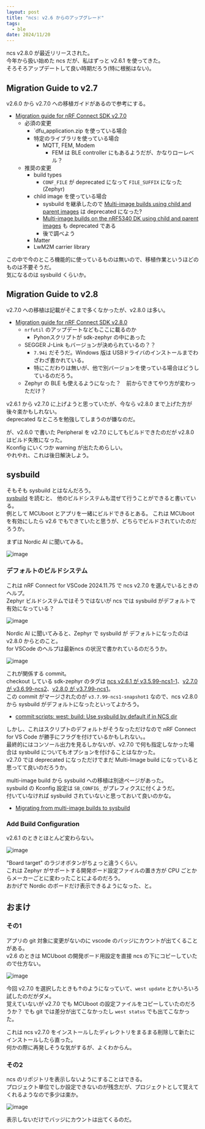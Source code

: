 ```yaml
---
layout: post
title: "ncs: v2.6 からのアップグレード"
tags:
  - ble
date: 2024/11/20
---
```


ncs v2.8.0 が最近リリースされた。  
今年から扱い始めた ncs だが、私はずっと v2.6.1 を使ってきた。  
そろそろアップデートして良い時期だろう(特に根拠はない)。  

## Migration Guide to v2.7

v2.6.0 から v2.7.0 への移植ガイドがあるので参考にする。

* [Migration guide for nRF Connect SDK v2.7.0](https://docs.nordicsemi.com/bundle/ncs-latest/page/nrf/releases_and_maturity/migration/migration_guide_2.7.html)
  * 必須の変更
    * `dfu_application.zip を使っている場合
    * 特定のライブラリを使っている場合
      * MQTT, FEM, Modem
        * FEM は BLE controller にもあるようだが、かなりローレベル？
  * 推奨の変更
    * build types
      * `CONF_FILE` が deprecated になって `FILE_SUFFIX` になった(Zephyr)
    * child image を使っている場合
      * sysbuild を継承したので [Multi-image builds using child and parent images](https://docs.nordicsemi.com/bundle/ncs-latest/page/nrf/app_dev/config_and_build/multi_image.html) は deprecated になった?
      * [Multi-image builds on the nRF5340 DK using child and parent images](https://docs.nordicsemi.com/bundle/ncs-latest/page/nrf/app_dev/device_guides/nrf53/multi_image_nrf5340.html) も deprecated である
      * 後で調べよう
    * Matter
    * LwM2M carrier library

この中で今のところ機能的に使っているものは無いので、移植作業というほどのものは不要そうだ。  
気になるのは sysbuild くらいか。

## Migration Guide to v2.8

v2.7.0 への移植は記載がそこまで多くなかったが、v2.8.0 は多い。

* [Migration guide for nRF Connect SDK v2.8.0](https://docs.nordicsemi.com/bundle/ncs-latest/page/nrf/releases_and_maturity/migration/migration_guide_2.8.html)
  * `nrfutil` のアップデートなどもここに載るのか
    * Pyhonスクリプトが sdk-zephyr の中にあった
  * SEGGER J-Link もバージョンが決められているの？？
    * `7.94i` だそうだ。Windows 版は USBドライバのインストールまでわざわざ書かれている。
    * 特にこだわりは無いが、他で別バージョンを使っている場合はどうしているのだろう。
  * Zephyr の BLE も使えるようになった？　前からできてやり方が変わっただけ？

v2.6.1 から v2.7.0 に上げようと思っていたが、今なら v2.8.0 まで上げた方が後々楽かもしれない。  
deprecated なところを勉強してしまうのが嫌なのだ。

が、v2.6.0 で書いた Peripheral を v2.7.0 にしてもビルドできたのだが v2.8.0 はビルド失敗になった。  
Kconfig にいくつか warning が出たためらしい。  
やれやれ、これは後日解決しよう。

## sysbuild

そもそも sysbuild とはなんだろう。  
[sysbuild](https://docs.nordicsemi.com/bundle/ncs-latest/page/nrf/app_dev/config_and_build/config_and_build_system.html#sysbuild) を読むと、
他のビルドシステムも混ぜて行うことができると書いている。  
例として MCUboot とアプリを一緒にビルドできるとある。
これは MCUboot を有効にしたら v2.6 でもできていたと思うが、どちらでビルドされていたのだろうか。  

まずは Nordic AI に聞いてみる。

![image](20241120a-5.png)

### デフォルトのビルドシステム

これは nRF Connect for VSCode 2024.11.75 で ncs v2.7.0 を選んでいるときのヘルプ。  
Zephyr ビルドシステムではそうではないが ncs では sysbuild がデフォルトで有効になっている？

![image](20241120a-4.png)

Nordic AI に聞いてみると、Zephyr で sysbuild が デフォルトになったのは v2.8.0 からとのこと。  
for VSCode のヘルプは最新ncs の状況で書かれているのだろうか。

![image](20241120a-6.png)

これが関係する commit。  
checkout している sdk-zephyr のタグは [ncs v2.6.1 が v3.5.99-ncs1-1](https://github.com/nrfconnect/sdk-nrf/blob/v2.6.1/west.yml#L64)、[v2.7.0 が v3.6.99-ncs2](https://github.com/nrfconnect/sdk-nrf/blob/v2.7.0/west.yml#L66)、[v2.8.0 が v3.7.99-ncs1](https://github.com/nrfconnect/sdk-nrf/blob/v2.8.0/west.yml#L72)。  
この commit がマージされたのが `v3.7.99-ncs1-snapshot1` なので、ncs v2.8.0 から sysbuild がデフォルトになったといってよかろう。

* [commit:scripts: west: build: Use sysbuild by default if in NCS dir](https://github.com/nrfconnect/sdk-zephyr/commit/8d0cc16c73c1ce587669be498069a59dfae7b81e)

しかし、これはスクリプトのデフォルトがそうなっただけなので nRF Connect for VS Code が勝手にフラグを付けているかもしれない。。  
最終的にはコンソール出力を見るしかないが、v2.7.0 で何も指定しなかった場合は sysbuild についてもオプションを付けることはなかった。  
v2.7.0 では deprecated になっただけでまだ Multi-Image build になっていると思ってて良いのだろうか。

multi-image build から sysbuild への移植は別途ページがあった。  
sysbuild の Kconfig 設定は `SB_CONFIG_` がプレフィクスに付くようだ。  
付いていなければ sysbuild されていないと思っておいて良いのかな。

* [Migrating from multi-image builds to sysbuild](https://docs.nordicsemi.com/bundle/ncs-latest/page/nrf/releases_and_maturity/migration/migration_sysbuild.html)

### Add Build Configuration

v2.6.1 のときとほとんど変わらない。

![image](20241120a-#.png)

"Board target" のラジオボタンがちょっと違うくらい。  
これは Zephyr がサポートする開発ボード設定ファイルの置き方が CPU ごとからメーカーごとに変わったことによるのだろう。  
おかげで Nordic のボードだけ表示できるようになった、と。

## おまけ

### その1

アプリの git 対象に変更がないのに vscode のバッジにカウントが出てくることがある。  
v2.6 のときは MCUboot の開発ボード用設定を直接 ncs の下にコピーしていたので仕方ない。

![image](20241120a-1.png)

今回 v2.7.0 を選択したときも↑のようになっていて、`west update` とかいろいろ試したのだがダメ。  
覚えていないが v2.7.0 でも MCUboot の設定ファイルをコピーしていたのだろうか？ 
でも git では差分が出てこなかったし `west status` でも出てこなかった。

これは ncs v2.7.0 をインストールしたディレクトリをまるまる削除して新たにインストールしたら直った。  
何かの際に再発しそうな気がするが、よくわからん。

### その2

ncs のリポジトリを表示しないようにすることはできる。  
プロジェクト単位でしか設定できないのが残念だが、プロジェクトとして覚えてくれるようなので多少は楽か。

![image](20241120a-2.png)

表示しないだけでバッジにカウントは出てくるのだ。
